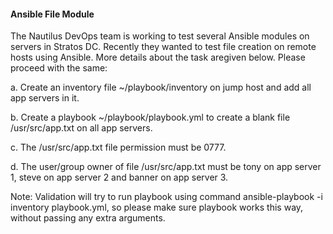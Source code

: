 #### Ansible File Module

The Nautilus DevOps team is working to test several Ansible modules on servers in Stratos DC. Recently they wanted to test file creation on remote hosts using Ansible. More details about the task aregiven below. Please proceed with the same:

a. Create an inventory file ~/playbook/inventory on jump host and add all app servers in it.

b. Create a playbook ~/playbook/playbook.yml to create a blank file /usr/src/app.txt on all app servers.

c. The /usr/src/app.txt file permission must be 0777.

d. The user/group owner of file /usr/src/app.txt must be tony on app server 1, steve on app server 2 and banner on app server 3.

Note: Validation will try to run playbook using command ansible-playbook -i inventory playbook.yml, so please make sure playbook works this way, without passing any extra arguments.

